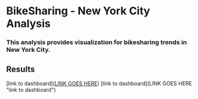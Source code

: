# BikeSharing - New York City Analysis

### This analysis provides visualization for bikesharing trends in New York City.

## Results

[link to dashboard]([LINK GOES HERE](https://public.tableau.com/app/profile/michael.bugyis/viz/NYCBikeUserAnalysis/NYCBikeUserAnalysis?publish=yes))
[link to dashboard](LINK GOES HERE "link to dashboard")
